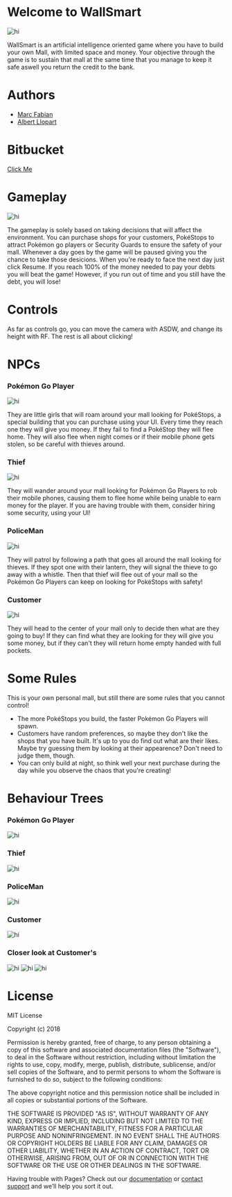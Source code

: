# Welcome to WallSmart

<img src="Images/overview.PNG" alt="hi" class="inline"/>

WallSmart is an artificial intelligence oriented game where you have to build your own Mall, with limited space and money. Your objective through the game is to sustain that mall at the same time that you manage to keep it safe aswell you return the credit to the bank.

# Authors

- [Marc Fabian](https://github.com/xDragan)
- [Albert Llopart](https://github.com/albertllopart/)

# Bitbucket

[Click Me](https://bitbucket.org/citmturtles/wallsmart.git)

# Gameplay

<img src="Images/Building1.PNG" alt="hi" class="inline"/>

The gameplay is solely based on taking decisions that will affect the environment. You can purchase shops for your customers, PokéStops to attract Pokémon go players or Security Guards to ensure the safety of your mall. Whenever a day goes by the game will be paused giving you the chance to take those desicions. When you're ready to face the next day just click Resume. If you reach 100% of the money needed to pay your debts you will beat the game! However, if you run out of time and you still have the debt, you will lose!

# Controls

As far as controls go, you can move the camera with ASDW, and change its height with RF. The rest is all about clicking!

# NPCs

### Pokémon Go Player

<img src="Images/Girl.PNG" alt="hi" class="inline"/>

They are little girls that will roam around your mall looking for PokéStops, a special building that you can purchase using your UI. Every time they reach one they will give you money. If they fail to find a PokéStop they will flee home. They will also flee when night comes or if their mobile phone gets stolen, so be careful with thieves around.

### Thief

<img src="Images/Thief.PNG" alt="hi" class="inline"/>

They will wander around your mall looking for Pokémon Go Players to rob their mobile phones, causing them to flee home while being unable to earn money for the player. If you are having trouble with them, consider hiring some security, using your UI!

### PoliceMan

<img src="Images/Police.PNG" alt="hi" class="inline"/>

They will patrol by following a path that goes all around the mall looking for thieves. If they spot one with their lantern, they will signal the thieve to go away with a whistle. Then that thief will flee out of your mall so the Pokémon Go Players can keep on looking for PokéStops with safety!

### Customer

<img src="Images/Customer.PNG" alt="hi" class="inline"/>

They will head to the center of your mall only to decide then what are they going to buy! If they can find what they are looking for they will give you some money, but if they can't they will return home empty handed with full pockets.

# Some Rules

This is your own personal mall, but still there are some rules that you cannot control!

- The more PokéStops you build, the faster Pokémon Go Players will spawn.
- Customers have random preferences, so maybe they don't like the shops that you have built. It's up to you do find out what are their likes. Maybe try guessing them by looking at their appearence? Don't need to judge them, though.
- You can only build at night, so think well your next purchase during the day while you observe the chaos that you're creating!

# Behaviour Trees

### Pokémon Go Player

<img src="Images/BT_POKE_PLAYER.png" alt="hi" class="inline"/>

### Thief

<img src="Images/BT_THIEF.png" alt="hi" class="inline"/>

### PoliceMan

<img src="Images/BT_POLICE.png" alt="hi" class="inline"/>

### Customer

<img src="Images/BT_CUSTOMER_1.png" alt="hi" class="inline"/>

### Closer look at Customer's

<img src="Images/BT_1.png" alt="hi" class="inline"/>
<img src="Images/BT_2.png" alt="hi" class="inline"/>
<img src="Images/BT_3.png" alt="hi" class="inline"/>

# License

MIT License

Copyright (c) 2018 

Permission is hereby granted, free of charge, to any person obtaining a copy
of this software and associated documentation files (the "Software"), to deal
in the Software without restriction, including without limitation the rights
to use, copy, modify, merge, publish, distribute, sublicense, and/or sell
copies of the Software, and to permit persons to whom the Software is
furnished to do so, subject to the following conditions:

The above copyright notice and this permission notice shall be included in all
copies or substantial portions of the Software.

THE SOFTWARE IS PROVIDED "AS IS", WITHOUT WARRANTY OF ANY KIND, EXPRESS OR
IMPLIED, INCLUDING BUT NOT LIMITED TO THE WARRANTIES OF MERCHANTABILITY,
FITNESS FOR A PARTICULAR PURPOSE AND NONINFRINGEMENT. IN NO EVENT SHALL THE
AUTHORS OR COPYRIGHT HOLDERS BE LIABLE FOR ANY CLAIM, DAMAGES OR OTHER
LIABILITY, WHETHER IN AN ACTION OF CONTRACT, TORT OR OTHERWISE, ARISING FROM,
OUT OF OR IN CONNECTION WITH THE SOFTWARE OR THE USE OR OTHER DEALINGS IN THE
SOFTWARE.

Having trouble with Pages? Check out our [documentation](https://help.github.com/categories/github-pages-basics/) or [contact support](https://github.com/contact) and we’ll help you sort it out.
